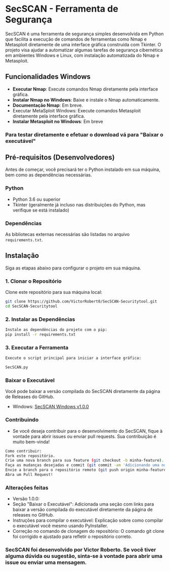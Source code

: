 # SecSCAN - Ferramenta de Segurança

SecSCAN é uma ferramenta de segurança simples desenvolvida em Python que facilita a execução de comandos de ferramentas como Nmap e Metasploit diretamente de uma interface gráfica construída com Tkinter. O projeto visa ajudar a automatizar algumas tarefas de segurança cibernética em ambientes Windows e Linux, com instalação automatizada do Nmap e Metasploit.

## Funcionalidades Windows

- **Executar Nmap**: Execute comandos Nmap diretamente pela interface gráfica.
- **Instalar Nmap no Windows**: Baixe e instale o Nmap automaticamente.
- **Documentação Nmap**: Em breve.
- Executar MetaSploit Windows: Execute comandos Metasploit diretamente pela interface gráfica.
- **Instalar Metasploit no Windows**: Em breve

###  Para testar diretamente e efetuar o download vá para "Baixar o executável"

## Pré-requisitos (Desenvolvedores) 

Antes de começar, você precisará ter o Python instalado em sua máquina, bem como as dependências necessárias. 

### Python

- Python 3.6 ou superior
- Tkinter (geralmente já incluso nas distribuições do Python, mas verifique se está instalado)

### Dependências

As bibliotecas externas necessárias são listadas no arquivo `requirements.txt`.

## Instalação

Siga as etapas abaixo para configurar o projeto em sua máquina.

### 1. Clonar o Repositório

Clone este repositório para sua máquina local:

```bash
git clone https://github.com/VictorRobert0/SecSCAN-Securitytool.git
cd SecSCAN-Securitytool
````
### 2. Instalar as Dependências
``` bash
Instale as dependências do projeto com o pip:
pip install -r requirements.txt
``` 
### 3. Executar a Ferramenta
``` bash
Execute o script principal para iniciar a interface gráfica:

SecSCAN.py
``` 
### Baixar o Executável
Você pode baixar a versão compilada do SecSCAN diretamente da página de Releases do GitHub.

-  Windows:
[SecSCAN Windows v1.0.0](https://github.com/VictorRobert0/SecSCAN-Securitytool/releases/tag/Secscan-v1.0)


### Contribuindo
- Se você deseja contribuir para o desenvolvimento do SecSCAN, fique à vontade para abrir issues ou enviar pull requests. Sua contribuição é muito bem-vinda!
``` bash
Como contribuir:
Fork este repositório.
Crie uma nova branch para sua feature (git checkout -b minha-feature).
Faça as mudanças desejadas e commit (git commit -am 'Adicionando uma nova feature').
Envie a branch para o repositório remoto (git push origin minha-feature).
Abra um Pull Request!
```


### Alterações feitas
- Versão 1.0.0:
- Seção "Baixar o Executável": Adicionada uma seção com links para baixar a versão compilada do executável diretamente da página de releases no GitHub.
- Instruções para compilar o executável: Explicação sobre como compilar o executável você mesmo usando PyInstaller.
- Correção no comando de clonagem do repositório: O comando git clone foi corrigido e ajustado para refletir o repositório correto.
### SecSCAN foi desenvolvido por Victor Roberto. Se você tiver alguma dúvida ou sugestão, sinta-se à vontade para abrir uma issue ou enviar uma mensagem.
